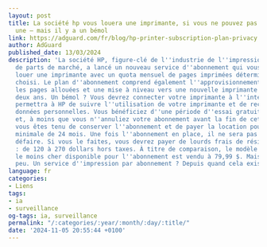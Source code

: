```yaml
---
layout: post
title: La société hp vous louera une imprimante, si vous ne pouvez pas en acheter
  une — mais il y a un bémol
link: https://adguard.com/fr/blog/hp-printer-subscription-plan-privacy.html
author: AdGuard
published_date: 13/03/2024
description: 'La société HP, figure-clé de l''industrie de l''impression en termes
  de parts de marché, a lancé un nouveau service d''abonnement qui vous permet de
  louer une imprimante avec un quota mensuel de pages imprimées déterminé par le plan
  choisi. Le plan d''abonnement comprend également l''approvisionnement en encre pour
  les pages allouées et une mise à niveau vers une nouvelle imprimante au bout de
  deux ans. Un bémol ? Vous devrez connecter votre imprimante à l''internet, ce qui
  permettra à HP de suivre l''utilisation de votre imprimante et de recueillir vos
  données personnelles. Vous bénéficiez d''une période d''essai gratuite de 30 jours
  et, à moins que vous n''annuliez votre abonnement avant la fin de cette période,
  vous êtes tenu de conserver l''abonnement et de payer la location pour une durée
  minimale de 24 mois. Une fois l''abonnement en place, il ne sera pas facile de s''en
  défaire. Si vous le faites, vous devrez payer de lourds frais de résiliation anticipée
  : de 120 à 270 dollars hors taxes. À titre de comparaison, le modèle d''imprimante
  le moins cher disponible pour l''abonnement est vendu à 79,99 $. Mais attendez un
  peu. Un service d''impression par abonnement ? Depuis quand cela existe-t-il ?'
language: fr
categories:
- Liens
tags:
- ia
- surveillance
og-tags: ia, surveillance
permalink: "/:categories/:year/:month/:day/:title/"
date: '2024-11-05 20:55:44 +0100'
---
```

